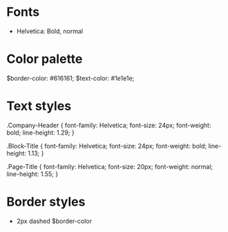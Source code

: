 
# Fonts

- Helvetica: Bold, normal


# Color palette

$border-color: #616161;
$text-color: #1e1e1e;


# Text styles

.Company-Header {
  font-family: Helvetica;
  font-size: 24px;
  font-weight: bold;
  line-height: 1.29;
}

.Block-Title {
  font-family: Helvetica;
  font-size: 24px;
  font-weight: bold;
  line-height: 1.13;
}

.Page-Title {
  font-family: Helvetica;
  font-size: 20px;
  font-weight: normal;
  line-height: 1.55;
}

# Border styles

- 2px dashed $border-color